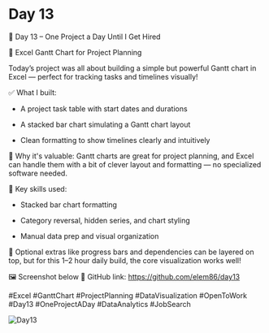 # Day 13

🎯 Day 13 – One Project a Day Until I Get Hired

📅 Excel Gantt Chart for Project Planning

Today’s project was all about building a simple but powerful Gantt chart in Excel — perfect for tracking tasks and timelines visually!

✅ What I built:

  - A project task table with start dates and durations

  - A stacked bar chart simulating a Gantt chart layout

  - Clean formatting to show timelines clearly and intuitively


🧠 Why it's valuable:
Gantt charts are great for project planning, and Excel can handle them with a bit of clever layout and formatting — no specialized software needed.

🧩 Key skills used:

  - Stacked bar chart formatting

  - Category reversal, hidden series, and chart styling

  - Manual data prep and visual organization

📌 Optional extras like progress bars and dependencies can be layered on top, but for this 1–2 hour daily build, the core visualization works well!

🖼️ Screenshot below
📂 GitHub link: https://github.com/elem86/day13


#Excel #GanttChart #ProjectPlanning #DataVisualization #OpenToWork #Day13 #OneProjectADay #DataAnalytics #JobSearch

![Day13](https://github.com/user-attachments/assets/4570a840-dca9-48d8-b9fe-ac3f512426cd)
